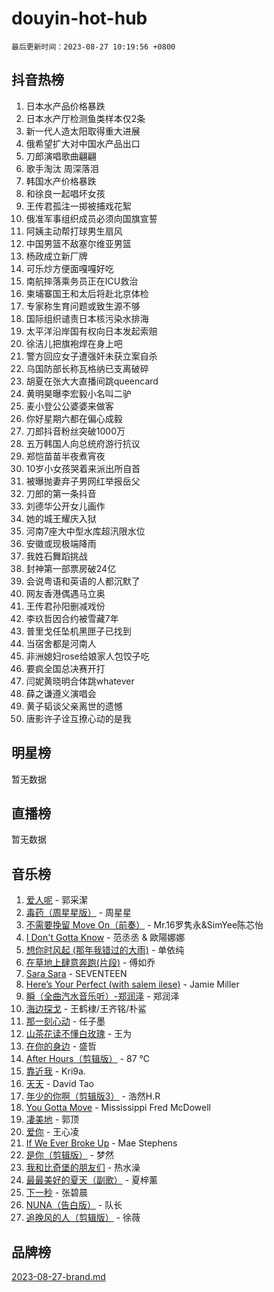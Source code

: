 # douyin-hot-hub

`最后更新时间：2023-08-27 10:19:56 +0800`

## 抖音热榜

1. 日本水产品价格暴跌
1. 日本水产厅检测鱼类样本仅2条
1. 新一代人造太阳取得重大进展
1. 俄希望扩大对中国水产品出口
1. 刀郎演唱歌曲翩翩
1. 歌手淘汰 周深落泪
1. 韩国水产价格暴跌
1. 和徐良一起唱坏女孩
1. 王传君孤注一掷被捕戏花絮
1. 俄准军事组织成员必须向国旗宣誓
1. 阿姨主动帮打球男生扇风
1. 中国男篮不敌塞尔维亚男篮
1. 杨政成立新厂牌
1. 可乐炒方便面嘎嘎好吃
1. 南航摔落乘务员正在ICU救治
1. 柬埔寨国王和太后将赴北京体检
1. 专家称生育问题或致生源不够
1. 国际组织谴责日本核污染水排海
1. 太平洋沿岸国有权向日本发起索赔
1. 徐洁儿把旗袍焊在身上吧
1. 警方回应女子遭强奸未获立案自杀
1. 乌国防部长称瓦格纳已支离破碎
1. 胡夏在张大大直播间跳queencard
1. 黄明昊曝李宏毅小名叫二驴
1. 麦小登公公婆婆来做客
1. 你好星期六都在偏心成毅
1. 刀郎抖音粉丝突破1000万
1. 五万韩国人向总统府游行抗议
1. 郑恺苗苗半夜煮宵夜
1. 10岁小女孩哭着来派出所自首
1. 被曝抛妻弃子男网红举报岳父
1. 刀郎的第一条抖音
1. 刘德华公开女儿画作
1. 她的城王耀庆入狱
1. 河南7座大中型水库超汛限水位
1. 安徽或现极端降雨
1. 我姓石舞蹈挑战
1. 封神第一部票房破24亿
1. 会说粤语和英语的人都沉默了
1. 网友香港偶遇马立奥
1. 王传君孙阳删减戏份
1. 李玖哲因合约被雪藏7年
1. 普里戈任坠机黑匣子已找到
1. 当宿舍都是河南人
1. 非洲媳妇rose给娘家人包饺子吃
1. 要疯全国总决赛开打
1. 闫妮黄晓明合体跳whatever
1. 薛之谦遵义演唱会
1. 黄子韬谈父亲离世的遗憾
1. 唐影许子诠互撩心动的是我

## 明星榜

暂无数据

## 直播榜

暂无数据

## 音乐榜

1. [爱人呢](https://sf3-cdn-tos.douyinstatic.com/obj/tos-cn-ve-2774/2041dc10f3c442f1992b439a00eaf2ba) - 郭采潔
1. [毒药（周星星版）](https://sf3-cdn-tos.douyinstatic.com/obj/tos-cn-ve-2774/oAXunb2JtDTQMcBfaEkg8Be5IhZQCmGByB0V33) - 周星星
1. [不需要挽留 Move On（前奏）](https://sf6-cdn-tos.douyinstatic.com/obj/tos-cn-ve-2774/ooCBhgCCkF4nExzQL9WZSUbitfA8IsDkgQIYhe) - Mr.16罗隽永&SimYee陈芯怡
1. [I Don't Gotta Know](https://sf3-cdn-tos.douyinstatic.com/obj/tos-cn-ve-2774/o8nCfgMGwCsAvgDe5bzzaDQDFf6ksAUxrlFC8J) - 范丞丞 & 歐陽娜娜
1. [想你时风起 (那年我错过的大雨)](https://sf3-cdn-tos.douyinstatic.com/obj/tos-cn-ve-2774/ooR7G8ftDMzIgnxa0HbReM4CZ74qknQABLtHB1) - 单依纯
1. [在草地上肆意奔跑(片段)](https://sf6-cdn-tos.douyinstatic.com/obj/tos-cn-ve-2774/8831d494742f45dabdfa8adb8b817259) - 傅如乔
1. [Sara Sara](https://sf3-cdn-tos.douyinstatic.com/obj/tos-cn-ve-2774/oAceDXU2gVHZCQFrkrYmX8e5tUBxQPb6Bmd2nF) - SEVENTEEN
1. [Here’s Your Perfect (with salem ilese)](https://sf6-cdn-tos.douyinstatic.com/obj/tos-cn-ve-2774/076b1576c6c546598f803fe53da388a7) - Jamie Miller
1. [瞬（全曲汽水音乐听）-郑润泽](https://sf6-cdn-tos.douyinstatic.com/obj/tos-cn-ve-2774/o4Vb9eJZClCZTnRQYy0BRSeHGrDtrkrQgIBvQt) - 郑润泽
1. [海边探戈](https://sf3-cdn-tos.douyinstatic.com/obj/tos-cn-ve-2774/os9gE0VQCGqt6VQkZDyBBYvfSDY0QFe3vVmubn) - 王鹤棣/王齐铭/朴鲨
1. [那一刻心动](https://sf3-cdn-tos.douyinstatic.com/obj/tos-cn-ve-2774/4c0ed00133e3439592b4741c72acc6f3) - 任子墨
1. [山茶花读不懂白玫瑰](https://sf3-cdn-tos.douyinstatic.com/obj/tos-cn-ve-2774/osfn8B7DktrRHEPJgPCfDbw7QDQEkwC16BxZg9) - 王为
1. [在你的身边](https://sf3-cdn-tos.douyinstatic.com/obj/tos-cn-ve-2774/9dce2ee6c9f84c17a6d68458730d7ae8) - 盛哲
1. [After Hours（剪辑版）](https://sf6-cdn-tos.douyinstatic.com/obj/tos-cn-ve-2774/owgWztApWhImMFMpyEyQfAIyIusRBioqSgWk7T) - 87 ℃
1. [靠近我](https://sf3-cdn-tos.douyinstatic.com/obj/tos-cn-ve-2774/oMGCfQ3FZdrziXO1QC8zgfNXawBf91hGAIvUrY) - Kri9a.
1. [天天](https://sf3-cdn-tos.douyinstatic.com/obj/tos-cn-ve-2774/6b075c4856e34a60a1ef022c4a80dec5) - David Tao
1. [年少的你啊（剪辑版3）](https://sf6-cdn-tos.douyinstatic.com/obj/tos-cn-ve-2774/oo2vDGhzyAtN1QLfh5k1iBIpWAv2NOZQysM5tK) - 浩然H.R
1. [You Gotta Move](https://sf6-cdn-tos.douyinstatic.com/obj/tos-cn-ve-2774/a2b672af67514106b25cdfd6f1a8aad2) - Mississippi Fred McDowell
1. [凄美地](https://sf6-cdn-tos.douyinstatic.com/obj/tos-cn-ve-2774/oshF4RgFMhmTSa4jCaHNUXI0NetFtBBQBzBZdf) - 郭顶
1. [爱你](https://sf3-cdn-tos.douyinstatic.com/obj/tos-cn-ve-2774/738d8b240f1e4519b44cf31c84e02e24) - 王心凌
1. [If We Ever Broke Up](https://sf3-cdn-tos.douyinstatic.com/obj/tos-cn-ve-2774/o8onj5HDk0ImtBmO0URBfeyCDXQJMYkQ1gb8Zy) - Mae Stephens
1. [是你（剪辑版）](https://sf3-cdn-tos.douyinstatic.com/obj/tos-cn-ve-2774/46019dae783c4c969944217fe1cfafc4) - 梦然
1. [我和比奇堡的朋友们](https://sf3-cdn-tos.douyinstatic.com/obj/tos-cn-ve-2774/f0505db981ea4a6d91453a15924a82aa) - 热水澡
1. [最最美好的夏天（副歌）](https://sf3-cdn-tos.douyinstatic.com/obj/tos-cn-ve-2774/o4FMghDLZkPIkCutdrsXlbTHcaZztBfeCp9AFS) - 夏梓薰
1. [下一秒](https://sf6-cdn-tos.douyinstatic.com/obj/tos-cn-ve-2774/16eedda97153423db2501ff6373be86a) - 张碧晨
1. [NUNA（告白版）](https://sf3-cdn-tos.douyinstatic.com/obj/tos-cn-ve-2774/a65828cbd8ce41a78a430a58b49f4feb) - 队长
1. [追晚风的人（剪辑版）](https://sf6-cdn-tos.douyinstatic.com/obj/tos-cn-ve-2774/560835060af84ac29cd5c12e2a98f7eb) - 徐薇

## 品牌榜

[2023-08-27-brand.md](2023-08-27-brand.md)
